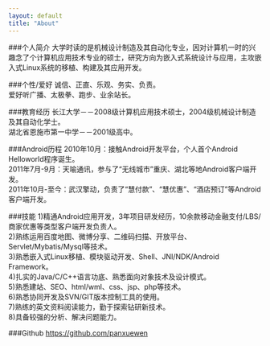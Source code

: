 ```yaml
---
layout: default
title: "About"
---
```

###个人简介
大学时读的是机械设计制造及其自动化专业，因对计算机一时的兴趣念了个计算机应用技术专业的硕士，研究方向为嵌入式系统设计与应用，主攻嵌入式Linux系统的移植、构建及其应用开发。

###个性/爱好
诚信、正直、乐观、务实、负责。  
爱好听广播、太极拳、跑步、业余站长。

###教育经历
长江大学－－2008级计算机应用技术硕士，2004级机械设计制造及其自动化学士。  
湖北省恩施市第一中学－－2001级高中。

###Android历程
2010年10月：接触Android开发平台，个人首个Android Helloworld程序诞生。  
2011年7月-9月：天喻通讯，参与了“无线城市”重庆、湖北等地Android客户端开发。  
2011年10月-至今：武汉擎动，负责了“慧付款”、“慧优惠”、“酒店预订”等Android客户端开发。

###技能
1)精通Android应用开发，3年项目研发经历，10余款移动金融支付/LBS/商家优惠等类型客户端开发负责人。  
2)熟练运用百度地图、微博分享、二维码扫描、开放平台、Servlet/Mybatis/Mysql等技术。  
3)熟悉嵌入式Linux移植、模块驱动开发、Shell、JNI/NDK/Android Framework。  
4)扎实的Java/C/C++语言功底、熟悉面向对象技术及设计模式。  
5)熟悉建站、SEO、html/wml、css、jsp、php等技术。  
6)熟悉协同开发及SVN/GIT版本控制工具的使用。  
7)熟练的英文资料阅读能力，勤于探索钻研新技术。  
8)具备较强的分析、解决问题能力。

###Github
<https://github.com/panxuewen>
